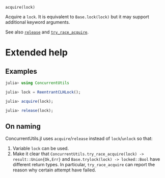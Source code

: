     acquire(lock)

Acquire a `lock`.  It is equivalent to `Base.lock(lock)` but it may support additional
keyword arguments.

See also [`release`](@ref) and [`try_race_acquire`](@ref).

# Extended help

## Examples
```julia
julia> using ConcurrentUtils

julia> lock = ReentrantCLHLock();

julia> acquire(lock);

julia> release(lock);
```

## On naming

ConcurrentUtils.jl uses `acquire`/`release` instead of `lock`/`unlock` so that:

1. Variable `lock` can be used.
2. Make it clear that `ConcurrentUtils.try_race_acquire(lock) -> result::Union{Ok,Err}` and
   `Base.trylock(lock) -> locked::Bool` have different return types.  In particular,
   `try_race_acquire` can report the reason why certain attempt have failed.
